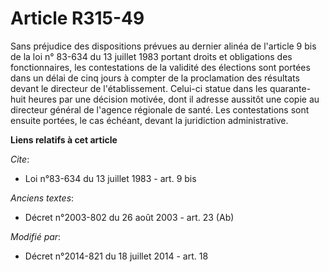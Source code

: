# Article R315-49

Sans préjudice des dispositions prévues au dernier alinéa de l'article 9 bis de la loi n° 83-634 du 13 juillet 1983 portant
droits et obligations des fonctionnaires, les contestations de la validité des élections sont portées dans un délai de cinq
jours à compter de la proclamation des résultats devant le directeur de l'établissement. Celui-ci statue dans les quarante-
huit heures par une décision motivée, dont il adresse aussitôt une copie au directeur général de l'agence régionale de santé.
Les contestations sont ensuite portées, le cas échéant, devant la juridiction administrative.

**Liens relatifs à cet article**

_Cite_:

  - Loi n°83-634 du 13 juillet 1983 - art. 9 bis

_Anciens textes_:

  - Décret n°2003-802 du 26 août 2003 - art. 23 (Ab)

_Modifié par_:

  - Décret n°2014-821 du 18 juillet 2014 - art. 18
